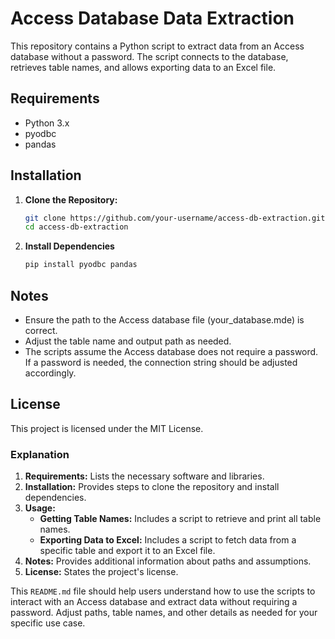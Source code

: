 # Access Database Data Extraction

This repository contains a Python script to extract data from an Access database without a password. The script connects to the database, retrieves table names, and allows exporting data to an Excel file.

## Requirements

- Python 3.x
- pyodbc
- pandas

## Installation

1. **Clone the Repository:**
   ```sh
   git clone https://github.com/your-username/access-db-extraction.git
   cd access-db-extraction
2. **Install Dependencies**
   ```sh
   pip install pyodbc pandas

## Notes
- Ensure the path to the Access database file (your_database.mde) is correct.
- Adjust the table name and output path as needed.
- The scripts assume the Access database does not require a password. If a password is needed, the connection string should be adjusted accordingly.

## License
This project is licensed under the MIT License.

### Explanation

1. **Requirements:** Lists the necessary software and libraries.
2. **Installation:** Provides steps to clone the repository and install dependencies.
3. **Usage:**
   - **Getting Table Names:** Includes a script to retrieve and print all table names.
   - **Exporting Data to Excel:** Includes a script to fetch data from a specific table and export it to an Excel file.
4. **Notes:** Provides additional information about paths and assumptions.
5. **License:** States the project's license.

This `README.md` file should help users understand how to use the scripts to interact with an Access database and extract data without requiring a password. Adjust paths, table names, and other details as needed for your specific use case.
